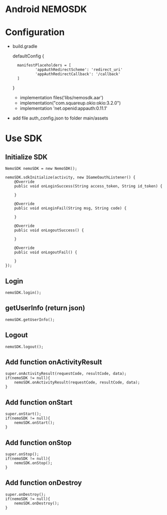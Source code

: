 # Android NEMOSDK

# Configuration

- build.gradle

    defaultConfig {
        
        manifestPlaceholders = [
                'appAuthRedirectScheme': 'redirect_uri'
                'appAuthRedirectCallback': '/callback'
        ]
    }
	
    + implementation files('libs/nemosdk.aar')
    + implementation("com.squareup.okio:okio:3.2.0")
    + implementation 'net.openid:appauth:0.11.1'
	
- add file auth_config.json to folder main/assets


# Use SDK

## Initialize SDK 
	
	NemoSDK nemoSDK = new NemoSDK();

	nemoSDK.sdkInitialize(activity, new IGameOauthListener() {
		@Override
        public void onLoginSuccess(String access_token, String id_token) {

        }

        @Override
        public void onLoginFail(String msg, String code) {

        }

        @Override
        public void onLogoutSuccess() {
          
        }

        @Override
        public void onLogoutFail() {

        }
	});
	
## Login

	nemoSDK.login();
	
## getUserInfo  (return json)

	nemoSDK.getUserInfo();

## Logout
	
	nemoSDK.logout();
	
## Add function onActivityResult
  
	super.onActivityResult(requestCode, resultCode, data);
	if(nemoSDK != null){
		nemoSDK.onActivityResult(requestCode, resultCode, data);
	}

## Add function onStart
	
	super.onStart();
	if(nemoSDK != null){
		nemoSDK.onStart();
	}

## Add function onStop

	super.onStop();
	if(nemoSDK != null){
		nemoSDK.onStop();
	}

## Add function onDestroy

	super.onDestroy();
	if(nemoSDK != null){
		nemoSDK.onDestroy();
	}
